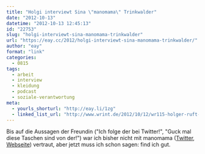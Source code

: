```yaml
---
title: "Holgi interviewt Sina \"manomama\" Trinkwalder"
date: "2012-10-13"
datetime: "2012-10-13 12:45:13"
id: "22753"
slug: "holgi-interviewt-sina-manomama-trinkwalder"
url: "https://eay.cc/2012/holgi-interviewt-sina-manomama-trinkwalder/"
author: "eay"
format: "link"
categories:
  - 0815
tags:
  - arbeit
  - interview
  - kleidung
  - podcast
  - soziale-verantwortung
meta:
  - yourls_shorturl: "http://eay.li/1zg"
  - linked_list_url: "http://www.wrint.de/2012/10/12/wr115-holger-ruft-an-bei-sina-manomama-trinkwalder/"
---
```


Bis auf die Aussagen der Freundin ("Ich folge der bei Twitter!", "Guck mal diese Taschen sind von der!") war ich bisher nicht mit manomama ([Twitter](https://twitter.com/manomama), [Webseite](http://www.manomama.de/)) vertraut, aber jetzt muss ich schon sagen: find ich gut.
